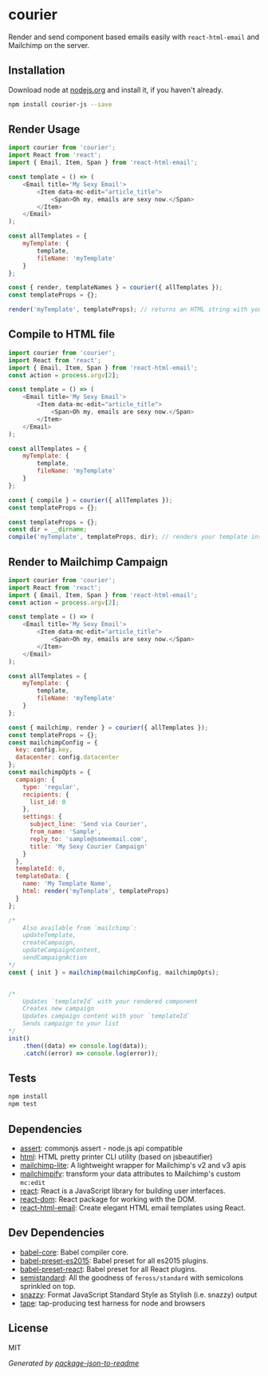 # courier
Render and send component based emails easily with `react-html-email` and Mailchimp on the server.

## Installation
Download node at [nodejs.org](http://nodejs.org) and install it, if you haven't already.

```sh
npm install courier-js --save
```

## Render Usage

```js
import courier from 'courier';
import React from 'react';
import { Email, Item, Span } from 'react-html-email';

const template = () => (
    <Email title='My Sexy Email'>
        <Item data-mc-edit="article_title">
            <Span>Oh my, emails are sexy now.</Span>
        </Item>
    </Email>
);

const allTemplates = {
    myTemplate: {
        template,
        fileName: 'myTemplate'
    }
};

const { render, templateNames } = courier({ allTemplates });
const templateProps = {};

render('myTemplate', templateProps); // returns an HTML string with your props and `mc:edit` attribute
```

## Compile to HTML file

```js
import courier from 'courier';
import React from 'react';
import { Email, Item, Span } from 'react-html-email';
const action = process.argv[2];

const template = () => (
    <Email title='My Sexy Email'>
        <Item data-mc-edit="article_title">
            <Span>Oh my, emails are sexy now.</Span>
        </Item>
    </Email>
);

const allTemplates = {
    myTemplate: {
        template,
        fileName: 'myTemplate'
    }
};

const { compile } = courier({ allTemplates });
const templateProps = {};

const templateProps = {};
const dir = __dirname;
compile('myTemplate', templateProps, dir); // renders your template inside `dir` with your `fileName`.html
```

## Render to Mailchimp Campaign

```js
import courier from 'courier';
import React from 'react';
import { Email, Item, Span } from 'react-html-email';
const action = process.argv[2];

const template = () => (
    <Email title='My Sexy Email'>
        <Item data-mc-edit="article_title">
            <Span>Oh my, emails are sexy now.</Span>
        </Item>
    </Email>
);

const allTemplates = {
    myTemplate: {
        template,
        fileName: 'myTemplate'
    }
};

const { mailchimp, render } = courier({ allTemplates });
const templateProps = {};
const mailchimpConfig = {
  key: config.key,
  datacenter: config.datacenter
};
const mailchimpOpts = {
  campaign: {
    type: 'regular',
    recipients: {
      list_id: 0
    },
    settings: {
      subject_line: 'Send via Courier',
      from_name: 'Sample',
      reply_to: 'sample@someemail.com',
      title: 'My Sexy Courier Campaign'
    }
  },
  templateId: 0,
  templateData: {
    name: 'My Template Name',
    html: render('myTemplate', templateProps)
  }
};

/*
    Also available from `mailchimp`:
    updateTemplate,
    createCampaign,
    updateCampaignContent,
    sendCampaignAction
*/
const { init } = mailchimp(mailchimpConfig, mailchimpOpts);


/*
    Updates `templateId` with your rendered component
    Creates new campaign
    Updates campaign content with your `templateId`
    Sends campaign to your list
*/
init()
    .then((data) => console.log(data));
    .catch((error) => console.log(error));
```

## Tests

```sh
npm install
npm test
```

## Dependencies

- [assert](https://github.com/defunctzombie/commonjs-assert): commonjs assert - node.js api compatible
- [html](https://github.com/maxogden/commonjs-html-prettyprinter): HTML pretty printer CLI utility (based on jsbeautifier)
- [mailchimp-lite](https://github.com/NickTomlin/mailchimp-lite): A lightweight wrapper for Mailchimp&#39;s v2 and v3 apis
- [mailchimpify](https://github.com/Roilan/mailchimpify): transform your data attributes to Mailchimp&#39;s custom `mc:edit`
- [react](https://github.com/facebook/react): React is a JavaScript library for building user interfaces.
- [react-dom](https://github.com/facebook/react): React package for working with the DOM.
- [react-html-email](https://github.com/chromakode/react-html-email): Create elegant HTML email templates using React.

## Dev Dependencies

- [babel-core](https://github.com/babel/babel/tree/master/packages): Babel compiler core.
- [babel-preset-es2015](https://github.com/babel/babel/tree/master/packages): Babel preset for all es2015 plugins.
- [babel-preset-react](https://github.com/babel/babel/tree/master/packages): Babel preset for all React plugins.
- [semistandard](https://github.com/Flet/semistandard): All the goodness of `feross/standard` with semicolons sprinkled on top.
- [snazzy](https://github.com/feross/snazzy): Format JavaScript Standard Style as Stylish (i.e. snazzy) output
- [tape](https://github.com/substack/tape): tap-producing test harness for node and browsers


## License

MIT

_Generated by [package-json-to-readme](https://github.com/zeke/package-json-to-readme)_
